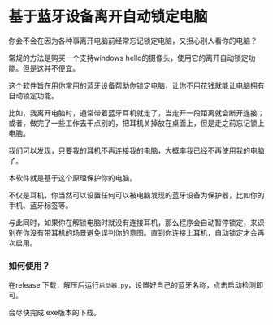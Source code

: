# 基于蓝牙设备离开自动锁定电脑

你会不会在因为各种事离开电脑前经常忘记锁定电脑，又担心别人看你的电脑？

常规的方法是购买一个支持windows hello的摄像头，使用它的离开自动锁定功能。但是这并不便宜。

这个软件旨在用你常用的蓝牙设备帮助你锁定电脑，让你不用花钱就能让电脑拥有自动锁定功能。

比如，我离开电脑时，通常带着蓝牙耳机就走了，当走开一段距离就会断开连接；或者，做完了一些工作去干点别的，把耳机关掉放在桌面上，但是走之前忘记锁上电脑。

我们可以发现，只要我的耳机不再连接我的电脑，大概率我已经不再使用我的电脑了。

本软件就是基于这个原理保护你的电脑。

不仅是耳机，你当然可以设置任何可以被电脑发现的蓝牙设备为保护器，比如你的手机、蓝牙标签等。



与此同时，如果你在解锁电脑时就没有连接耳机，那么程序会自动暂停锁定，来识别在你没有带耳机的场景避免误判你的意图。直到你连接上耳机，自动锁定才会再次启用。



### 如何使用？

在release 下载，解压后运行`启动器.py`，设置好自己的蓝牙名称，点击启动检测即可。

会尽快完成.exe版本的下载。